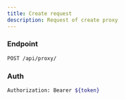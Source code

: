 ```yaml
---
title: Create request
description: Request of create proxy
---
```


### Endpoint

```bash
POST /api/proxy/
```

### Auth

```bash
Authorization: Bearer ${token}
```

